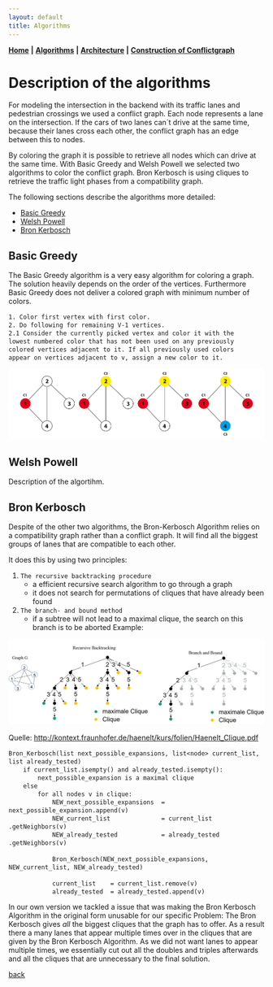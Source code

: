 ```yaml
---
layout: default
title: Algorithms
---
```


**[Home](./)** **&#124;** **[Algorithms](./algorithms.html)** **&#124;** **[Architecture](./architecture.html)** **&#124;** **[Construction of Conflictgraph](./construction_conflictgraph.html)**

# Description of the algorithms

For modeling the intersection in the backend with its traffic lanes and pedestrian crossings
we used a conflict graph. Each node represents a lane on the intersection.
If the cars of two lanes can´t drive at the same time, because their lanes
cross each other, the conflict graph has an edge between this to nodes.

By coloring the graph it is possible to retrieve all nodes which can drive at the same time.
With Basic Greedy and Welsh Powell we selected two algorithms to color the conflict graph.
Bron Kerbosch is using cliques to retrieve the traffic light phases from a compatibility graph.

The following sections describe the algorithms more detailed:

* [Basic Greedy](#basic-greedy)
* [Welsh Powell](#welsh-powell)
* [Bron Kerbosch](#bron-kerbosch)

## Basic Greedy

The Basic Greedy algorithm is a very easy algorithm for coloring a graph.
The solution heavily depends on the order of the vertices.
Furthermore Basic Greedy does not deliver a colored graph with minimum number of colors.

```
1. Color first vertex with first color.
2. Do following for remaining V-1 vertices.
2.1 Consider the currently picked vertex and color it with the
lowest numbered color that has not been used on any previously
colored vertices adjacent to it. If all previously used colors
appear on vertices adjacent to v, assign a new color to it.
```

![basic greedy algorithm](images/basic-greedy-algorithm.png)

## Welsh Powell

Description of the algortihm.

## Bron Kerbosch

Despite of the other two algorithms, the Bron-Kerbosch Algorithm relies on a compatibility graph rather than a conflict graph.
It will find all the biggest groups of lanes that are compatible to each other.

It does this by using two principles:
1. ```The recursive backtracking procedure```
   - a efficient recursive search algorithm to go through a graph
   - it does not search for permutations of cliques that have already been found
2. ```The branch- and bound method```
   - if a subtree will not lead to a maximal clique, the search on this branch is to be aborted
Example:

![Bron Kerbosch Algorithmus](images/BronKerboschExample.JPG)

Quelle: http://kontext.fraunhofer.de/haenelt/kurs/folien/Haenelt_Clique.pdf   
   
```
Bron_Kerbosch(list next_possible_expansions, list<node> current_list, list already_tested)
    if current_list.isempty() and already_tested.isempty():
        next_possible_expansion is a maximal clique
    else
        for all nodes v in clique:
            NEW_next_possible_expansions  = next_possible_expansion.append(v)
            NEW_current_list              = current_list    .getNeighbors(v)
            NEW_already_tested            = already_tested  .getNeighbors(v)
            
            Bron_Kerbosch(NEW_next_possible_expansions, NEW_current_list, NEW_already_tested)

            current_list    = current_list.remove(v)
            already_tested  = already_tested.append(v)
```

In our own version we tackled a issue that was making the Bron Kerbosch Algorithm in the original form unusable for our specific Problem:
The Bron Kerbosch gives _all_ the biggest cliques that the graph has to offer. As a result there a many lanes that appear multiple times over in the cliques that are given by the Bron Kerbosch Algorithm.
As we did not want lanes to appear multiple times, we essentially cut out all the doubles and triples afterwards and all the cliques that are unnecessary to the final solution.

[back](./)
